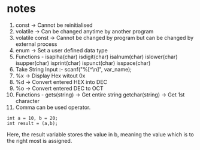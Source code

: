 # notes

1. const -> Cannot be reinitialised
2. volatile -> Can be changed anytime by another program
3. volatile const -> Cannot be changed by program but can be changed by external process
4. enum -> Set a user defined data type
5. Functions -
   isaplha(char)
   isdigit(char)
   isalnum(char)
   islower(char)
   isupper(char)
   isprint(char)
   ispunct(char)
   isspace(char)
6. Take String Input :- scanf("%[^\n]", var_name);
7. %x -> Display Hex witout 0x
8. %d -> Convert entered HEX into DEC
9. %o -> Convert entered DEC to OCT
10. Functions -
    gets(string) -> Get entire string
    getchar(string) -> Get 1st character
11. Comma can be used operator.

```
int a = 10, b = 20;
int result = (a,b);
```

Here, the result variable stores the value in b, meaning the value which is to the right most is assigned.
